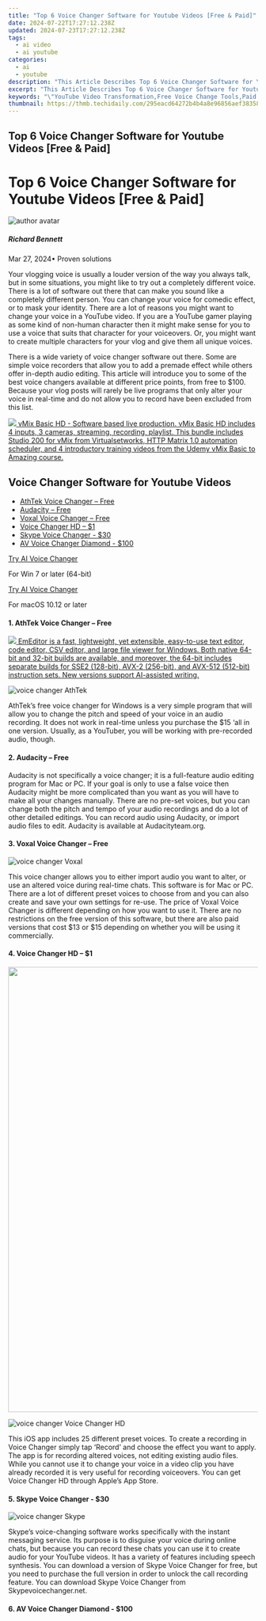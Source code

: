 ```yaml
---
title: "Top 6 Voice Changer Software for Youtube Videos [Free & Paid]"
date: 2024-07-22T17:27:12.238Z
updated: 2024-07-23T17:27:12.238Z
tags:
  - ai video
  - ai youtube
categories:
  - ai
  - youtube
description: "This Article Describes Top 6 Voice Changer Software for Youtube Videos [Free & Paid]"
excerpt: "This Article Describes Top 6 Voice Changer Software for Youtube Videos [Free & Paid]"
keywords: "\"YouTube Video Transformation,Free Voice Change Tools,Paid Audio Editing Software,Affordable Vocal Alteration,Professional Sound Modification,Voice-Over Youtube Enhancement,Subscription-Based AI Changers\""
thumbnail: https://thmb.techidaily.com/295eacd64272b4b4a8e96856aef38358e19d3e53299073754d2c1fe5d922072f.png
---
```


## Top 6 Voice Changer Software for Youtube Videos [Free & Paid]

# Top 6 Voice Changer Software for Youtube Videos \[Free & Paid\]

![author avatar](https://images.wondershare.com/filmora/article-images/richard-bennett.jpg)

##### Richard Bennett

 Mar 27, 2024• Proven solutions

Your vlogging voice is usually a louder version of the way you always talk, but in some situations, you might like to try out a completely different voice. There is a lot of software out there that can make you sound like a completely different person. You can change your voice for comedic effect, or to mask your identity. There are a lot of reasons you might want to change your voice in a YouTube video. If you are a YouTube gamer playing as some kind of non-human character then it might make sense for you to use a voice that suits that character for your voiceovers. Or, you might want to create multiple characters for your vlog and give them all unique voices.

There is a wide variety of voice changer software out there. Some are simple voice recorders that allow you to add a premade effect while others offer in-depth audio editing. This article will introduce you to some of the best voice changers available at different price points, from free to $100\. Because your vlog posts will rarely be live programs that only alter your voice in real-time and do not allow you to record have been excluded from this list.

<!-- affiliate ads begin -->
<a href="https://secure.2checkout.com/order/checkout.php?PRODS=4718728&QTY=1&AFFILIATE=108875&CART=1"> <img src="https://secure.avangate.com/images/merchant/ce9a6fb2becc2d235e62b125e9260102/products/vMixCallScreenshot1-large.jpg" border="0"> vMix Basic HD - Software based live production. vMix Basic HD includes 4 inputs, 3 cameras, streaming, recording, playlist. 
This bundle includes Studio 200 for vMix from Virtualsetworks, HTTP Matrix 1.0 automation scheduler, and 4 introductory training videos from the Udemy vMix Basic to Amazing course. </a>
<!-- affiliate ads end -->
## Voice Changer Software for Youtube Videos

* [AthTek Voice Changer – Free](#part1)
* [Audacity – Free](#part2)
* [Voxal Voice Changer – Free](#part3)
* [Voice Changer HD – $1](#part4)
* [Skype Voice Changer - $30](#part5)
* [AV Voice Changer Diamond - $100](#part6)

[Try AI Voice Changer](https://tools.techidaily.com/wondershare/filmora/download/)

For Win 7 or later (64-bit)

[Try AI Voice Changer](https://tools.techidaily.com/wondershare/filmora/download/)

For macOS 10.12 or later

#### 1\. AthTek Voice Changer – Free

<!-- affiliate ads begin -->
<a href="https://shop.emeditor.com/order/checkout.php?PRODS=4610657&QTY=1&AFFILIATE=108875&CART=1"><img src="https://www.emeditor.com/wp-content/uploads/2024/06/emeditor_chat_ai.png" border="0">
EmEditor is a fast, lightweight, yet extensible, easy-to-use text editor, code editor, CSV editor, and large file viewer for Windows. Both native 64-bit and 32-bit builds are available, and moreover, the 64-bit includes separate builds for SSE2 (128-bit), AVX-2 (256-bit), and AVX-512 (512-bit) instruction sets. New versions support AI-assisted writing.</a>
<!-- affiliate ads end -->
![voice changer AthTek](https://images.wondershare.com/filmora/article-images/voice-changer-AthTek.JPG)

AthTek’s free voice changer for Windows is a very simple program that will allow you to change the pitch and speed of your voice in an audio recording. It does not work in real-time unless you purchase the $15 ‘all in one version. Usually, as a YouTuber, you will be working with pre-recorded audio, though.

#### 2\. Audacity – Free

Audacity is not specifically a voice changer; it is a full-feature audio editing program for Mac or PC. If your goal is only to use a false voice then Audacity might be more complicated than you want as you will have to make all your changes manually. There are no pre-set voices, but you can change both the pitch and tempo of your audio recordings and do a lot of other detailed editings. You can record audio using Audacity, or import audio files to edit. Audacity is available at Audacityteam.org.

#### 3\. Voxal Voice Changer – Free

![voice changer Voxal](https://images.wondershare.com/filmora/article-images/voice-changer-Voxal.JPG)

This voice changer allows you to either import audio you want to alter, or use an altered voice during real-time chats. This software is for Mac or PC. There are a lot of different preset voices to choose from and you can also create and save your own settings for re-use. The price of Voxal Voice Changer is different depending on how you want to use it. There are no restrictions on the free version of this software, but there are also paid versions that cost $13 or $15 depending on whether you will be using it commercially.

#### 4\. Voice Changer HD – $1

<!-- affiliate ads begin -->
<a href="https://tinyland.pxf.io/c/5597632/1793214/19135" target="_top" id="1793214"><img src="//a.impactradius-go.com/display-ad/19135-1793214" border="0" alt="" width="900" height="900"/></a><img height="0" width="0" src="https://imp.pxf.io/i/5597632/1793214/19135" style="position:absolute;visibility:hidden;" border="0" />
<!-- affiliate ads end -->
![voice changer Voice Changer HD](https://images.wondershare.com/filmora/article-images/voice-changer-Voice-Changer-HD.JPG)

This iOS app includes 25 different preset voices. To create a recording in Voice Changer simply tap ‘Record’ and choose the effect you want to apply. The app is for recording altered voices, not editing existing audio files. While you cannot use it to change your voice in a video clip you have already recorded it is very useful for recording voiceovers. You can get Voice Changer HD through Apple’s App Store.

#### 5\. Skype Voice Changer - $30

![voice changer Skype](https://images.wondershare.com/filmora/article-images/voice-changer-Skype.JPG)

Skype’s voice-changing software works specifically with the instant messaging service. Its purpose is to disguise your voice during online chats, but because you can record these chats you can use it to create audio for your YouTube videos. It has a variety of features including speech synthesis. You can download a version of Skype Voice Changer for free, but you need to purchase the full version in order to unlock the call recording feature. You can download Skype Voice Changer from Skypevoicechanger.net.

#### 6\. AV Voice Changer Diamond - $100

<!-- affiliate ads begin -->
<span id="1793213">
					<video width="1080" height="1620" style="cursor:pointer"
           poster="//a.impactradius-go.com/display-clicktoplayimage/1793213.jpeg"
           onclick="if(!this.playClicked){this.play();this.setAttribute('controls',true);this.playClicked=true;}">
	   <source src="//a.impactradius-go.com/display-ad/19135-1793213">
	   <img src="//a.impactradius-go.com/display-clicktoplayimage/1793213.jpeg" style="border: none; height: 100%; width: 100%; object-fit: contain">
	</video>
	<div style="width:1080px;text-align:center"><a href="javascript:window.open(decodeURIComponent('https%3A%2F%2Ftinyland.pxf.io%2Fc%2F5597632%2F1793213%2F19135'), '_blank');void(0);">Click here</a></div>
</span>
<img height="0" width="0" src="https://imp.pxf.io/i/5597632/1793213/19135" style="position:absolute;visibility:hidden;" border="0" />
<!-- affiliate ads end -->
![voice changer AV Diamond](https://images.wondershare.com/filmora/article-images/voice-changer-AV-Diamond.JPG)

AV Voice Changer is an extremely detailed voice altering and editing program for Windows. You can modify existing audio files, alter your voice in real-time in a variety of instant messaging and online gaming platforms, and even record your voice within the program. AV Voice Changer includes ‘nickvoices’, which are preset voices you can customize. Or, you can edit your voice recording without using any preset effects. The goal of this program is for your voice to sound natural no matter how much you change it. You can download AV Voice Changer Diamond from VoiceChangerDiamond.com.

## Best Audio Editor for YouTubers

A voice changer is not enough for audio editing. Hence, you need to pick up a versatile audio editor to help you create stunning work. Luckily, Filmora is one of the best audio editors in the world. With this easy-to-use audio editing tool, making various audio effects is no more a challenge.

[![Download Win Version](https://images.wondershare.com/filmora/guide/download-btn-win.jpg) ](https://tools.techidaily.com/wondershare/filmora/download/) [![Download Mac Version](https://images.wondershare.com/filmora/guide/download-btn-mac.jpg) ](https://tools.techidaily.com/wondershare/filmora/download/)

<!-- affiliate ads begin -->
<a href="https://ephamedtechinc.pxf.io/c/5597632/2095369/26400" target="_top" id="2095369"><img src="//a.impactradius-go.com/display-ad/26400-2095369" border="0" alt="" width="1024" height="512"/></a><img height="0" width="0" src="https://imp.pxf.io/i/5597632/2095369/26400" style="position:absolute;visibility:hidden;" border="0" />
<!-- affiliate ads end -->
![author avatar](https://images.wondershare.com/filmora/article-images/richard-bennett.jpg)

Richard Bennett

Richard Bennett is a writer and a lover of all things video.

Follow @Richard Bennett

##### Richard Bennett

 Mar 27, 2024• Proven solutions

Your vlogging voice is usually a louder version of the way you always talk, but in some situations, you might like to try out a completely different voice. There is a lot of software out there that can make you sound like a completely different person. You can change your voice for comedic effect, or to mask your identity. There are a lot of reasons you might want to change your voice in a YouTube video. If you are a YouTube gamer playing as some kind of non-human character then it might make sense for you to use a voice that suits that character for your voiceovers. Or, you might want to create multiple characters for your vlog and give them all unique voices.

There is a wide variety of voice changer software out there. Some are simple voice recorders that allow you to add a premade effect while others offer in-depth audio editing. This article will introduce you to some of the best voice changers available at different price points, from free to $100\. Because your vlog posts will rarely be live programs that only alter your voice in real-time and do not allow you to record have been excluded from this list.

<!-- affiliate ads begin -->
<a href="https://turbotech.pxf.io/c/5597632/1450763/17212" target="_top" id="1450763"><img src="//a.impactradius-go.com/display-ad/17212-1450763" border="0" alt="" width="2560" height="1440"/></a><img height="0" width="0" src="https://imp.pxf.io/i/5597632/1450763/17212" style="position:absolute;visibility:hidden;" border="0" />
<!-- affiliate ads end -->
## Voice Changer Software for Youtube Videos

* [AthTek Voice Changer – Free](#part1)
* [Audacity – Free](#part2)
* [Voxal Voice Changer – Free](#part3)
* [Voice Changer HD – $1](#part4)
* [Skype Voice Changer - $30](#part5)
* [AV Voice Changer Diamond - $100](#part6)

[Try AI Voice Changer](https://tools.techidaily.com/wondershare/filmora/download/)

For Win 7 or later (64-bit)

[Try AI Voice Changer](https://tools.techidaily.com/wondershare/filmora/download/)

For macOS 10.12 or later

#### 1\. AthTek Voice Changer – Free

![voice changer AthTek](https://images.wondershare.com/filmora/article-images/voice-changer-AthTek.JPG)

AthTek’s free voice changer for Windows is a very simple program that will allow you to change the pitch and speed of your voice in an audio recording. It does not work in real-time unless you purchase the $15 ‘all in one version. Usually, as a YouTuber, you will be working with pre-recorded audio, though.

#### 2\. Audacity – Free

Audacity is not specifically a voice changer; it is a full-feature audio editing program for Mac or PC. If your goal is only to use a false voice then Audacity might be more complicated than you want as you will have to make all your changes manually. There are no pre-set voices, but you can change both the pitch and tempo of your audio recordings and do a lot of other detailed editings. You can record audio using Audacity, or import audio files to edit. Audacity is available at Audacityteam.org.

#### 3\. Voxal Voice Changer – Free

![voice changer Voxal](https://images.wondershare.com/filmora/article-images/voice-changer-Voxal.JPG)

This voice changer allows you to either import audio you want to alter, or use an altered voice during real-time chats. This software is for Mac or PC. There are a lot of different preset voices to choose from and you can also create and save your own settings for re-use. The price of Voxal Voice Changer is different depending on how you want to use it. There are no restrictions on the free version of this software, but there are also paid versions that cost $13 or $15 depending on whether you will be using it commercially.

#### 4\. Voice Changer HD – $1

<!-- affiliate ads begin -->
<a href="https://store.nero.com/order/checkout.php?PRODS=42296685&QTY=1&AFFILIATE=108875&CART=1"><img src="http://cdnwww.nero.com/nero-com-wAssets/img/banners/2022/video-pp/ScreenshotSlider/Nero-Video-Advanced-editing.JPG" border="0">Simple and intuitive video editing
🎬 Nero Video:
The powerful video editing program for your Windows PC</a>
<!-- affiliate ads end -->
![voice changer Voice Changer HD](https://images.wondershare.com/filmora/article-images/voice-changer-Voice-Changer-HD.JPG)

This iOS app includes 25 different preset voices. To create a recording in Voice Changer simply tap ‘Record’ and choose the effect you want to apply. The app is for recording altered voices, not editing existing audio files. While you cannot use it to change your voice in a video clip you have already recorded it is very useful for recording voiceovers. You can get Voice Changer HD through Apple’s App Store.

#### 5\. Skype Voice Changer - $30

<!-- affiliate ads begin -->
<a href="https://parisrhonecom.sjv.io/c/5597632/1896607/21553" target="_top" id="1896607"><img src="//a.impactradius-go.com/display-ad/21553-1896607" border="0" alt="" width="750" height="422"/></a><img height="0" width="0" src="https://imp.pxf.io/i/5597632/1896607/21553" style="position:absolute;visibility:hidden;" border="0" />
<!-- affiliate ads end -->
![voice changer Skype](https://images.wondershare.com/filmora/article-images/voice-changer-Skype.JPG)

Skype’s voice-changing software works specifically with the instant messaging service. Its purpose is to disguise your voice during online chats, but because you can record these chats you can use it to create audio for your YouTube videos. It has a variety of features including speech synthesis. You can download a version of Skype Voice Changer for free, but you need to purchase the full version in order to unlock the call recording feature. You can download Skype Voice Changer from Skypevoicechanger.net.

#### 6\. AV Voice Changer Diamond - $100

![voice changer AV Diamond](https://images.wondershare.com/filmora/article-images/voice-changer-AV-Diamond.JPG)

AV Voice Changer is an extremely detailed voice altering and editing program for Windows. You can modify existing audio files, alter your voice in real-time in a variety of instant messaging and online gaming platforms, and even record your voice within the program. AV Voice Changer includes ‘nickvoices’, which are preset voices you can customize. Or, you can edit your voice recording without using any preset effects. The goal of this program is for your voice to sound natural no matter how much you change it. You can download AV Voice Changer Diamond from VoiceChangerDiamond.com.

<!-- affiliate ads begin -->
<a href="https://order.glarysoft.com/order/checkout.php?PRODS=35504869&QTY=1&AFFILIATE=108875&CART=1"><img src="https://secure.avangate.com/images/merchant/6734fa703f6633ab896eecbdfad8953a/products/1_FR-200-1.png" border="0">Glarysoft File Recovery Pro Annually -  Helps to recover your lost file/data, even permanently deleted data. 
</a>
<!-- affiliate ads end -->
## Best Audio Editor for YouTubers

A voice changer is not enough for audio editing. Hence, you need to pick up a versatile audio editor to help you create stunning work. Luckily, Filmora is one of the best audio editors in the world. With this easy-to-use audio editing tool, making various audio effects is no more a challenge.

<!-- affiliate ads begin -->
<a href="https://store.iobit.com/order/checkout.php?PRODS=1468905&QTY=1&AFFILIATE=108875&CART=1"><img src="https://secure.avangate.com/images/merchant/184260348236f9554fe9375772ff966e/ascscan_728x90.png" border="0"></a>
<!-- affiliate ads end -->
[![Download Win Version](https://images.wondershare.com/filmora/guide/download-btn-win.jpg) ](https://tools.techidaily.com/wondershare/filmora/download/) [![Download Mac Version](https://images.wondershare.com/filmora/guide/download-btn-mac.jpg) ](https://tools.techidaily.com/wondershare/filmora/download/)

<!-- affiliate ads begin -->
<a href="https://secure.2checkout.com/order/checkout.php?PRODS=4572700&QTY=1&AFFILIATE=108875&CART=1"><img src="	https://www.tubedigger.com/wp-content/uploads/2020/08/tubedigger-software-new.png" border="0">TubeDigger - online video downloader from mostly any site</a>
<!-- affiliate ads end -->
![author avatar](https://images.wondershare.com/filmora/article-images/richard-bennett.jpg)

Richard Bennett

Richard Bennett is a writer and a lover of all things video.

Follow @Richard Bennett

##### Richard Bennett

 Mar 27, 2024• Proven solutions

Your vlogging voice is usually a louder version of the way you always talk, but in some situations, you might like to try out a completely different voice. There is a lot of software out there that can make you sound like a completely different person. You can change your voice for comedic effect, or to mask your identity. There are a lot of reasons you might want to change your voice in a YouTube video. If you are a YouTube gamer playing as some kind of non-human character then it might make sense for you to use a voice that suits that character for your voiceovers. Or, you might want to create multiple characters for your vlog and give them all unique voices.

There is a wide variety of voice changer software out there. Some are simple voice recorders that allow you to add a premade effect while others offer in-depth audio editing. This article will introduce you to some of the best voice changers available at different price points, from free to $100\. Because your vlog posts will rarely be live programs that only alter your voice in real-time and do not allow you to record have been excluded from this list.

## Voice Changer Software for Youtube Videos

* [AthTek Voice Changer – Free](#part1)
* [Audacity – Free](#part2)
* [Voxal Voice Changer – Free](#part3)
* [Voice Changer HD – $1](#part4)
* [Skype Voice Changer - $30](#part5)
* [AV Voice Changer Diamond - $100](#part6)

[Try AI Voice Changer](https://tools.techidaily.com/wondershare/filmora/download/)

For Win 7 or later (64-bit)

[Try AI Voice Changer](https://tools.techidaily.com/wondershare/filmora/download/)

For macOS 10.12 or later

#### 1\. AthTek Voice Changer – Free

![voice changer AthTek](https://images.wondershare.com/filmora/article-images/voice-changer-AthTek.JPG)

AthTek’s free voice changer for Windows is a very simple program that will allow you to change the pitch and speed of your voice in an audio recording. It does not work in real-time unless you purchase the $15 ‘all in one version. Usually, as a YouTuber, you will be working with pre-recorded audio, though.

#### 2\. Audacity – Free

Audacity is not specifically a voice changer; it is a full-feature audio editing program for Mac or PC. If your goal is only to use a false voice then Audacity might be more complicated than you want as you will have to make all your changes manually. There are no pre-set voices, but you can change both the pitch and tempo of your audio recordings and do a lot of other detailed editings. You can record audio using Audacity, or import audio files to edit. Audacity is available at Audacityteam.org.

#### 3\. Voxal Voice Changer – Free

<!-- affiliate ads begin -->
<a href="https://getlyla.pxf.io/c/5597632/1455723/15391" target="_top" id="1455723"><img src="//a.impactradius-go.com/display-ad/15391-1455723" border="0" alt="" width="336" height="280"/></a><img height="0" width="0" src="https://imp.pxf.io/i/5597632/1455723/15391" style="position:absolute;visibility:hidden;" border="0" />
<!-- affiliate ads end -->
![voice changer Voxal](https://images.wondershare.com/filmora/article-images/voice-changer-Voxal.JPG)

This voice changer allows you to either import audio you want to alter, or use an altered voice during real-time chats. This software is for Mac or PC. There are a lot of different preset voices to choose from and you can also create and save your own settings for re-use. The price of Voxal Voice Changer is different depending on how you want to use it. There are no restrictions on the free version of this software, but there are also paid versions that cost $13 or $15 depending on whether you will be using it commercially.

#### 4\. Voice Changer HD – $1

![voice changer Voice Changer HD](https://images.wondershare.com/filmora/article-images/voice-changer-Voice-Changer-HD.JPG)

This iOS app includes 25 different preset voices. To create a recording in Voice Changer simply tap ‘Record’ and choose the effect you want to apply. The app is for recording altered voices, not editing existing audio files. While you cannot use it to change your voice in a video clip you have already recorded it is very useful for recording voiceovers. You can get Voice Changer HD through Apple’s App Store.

#### 5\. Skype Voice Changer - $30

![voice changer Skype](https://images.wondershare.com/filmora/article-images/voice-changer-Skype.JPG)

Skype’s voice-changing software works specifically with the instant messaging service. Its purpose is to disguise your voice during online chats, but because you can record these chats you can use it to create audio for your YouTube videos. It has a variety of features including speech synthesis. You can download a version of Skype Voice Changer for free, but you need to purchase the full version in order to unlock the call recording feature. You can download Skype Voice Changer from Skypevoicechanger.net.

#### 6\. AV Voice Changer Diamond - $100

<!-- affiliate ads begin -->
<a href="https://funwhole.sjv.io/c/5597632/1702887/17189" target="_top" id="1702887"><img src="//a.impactradius-go.com/display-ad/17189-1702887" border="0" alt="" width="1000" height="1000"/></a><img height="0" width="0" src="https://imp.pxf.io/i/5597632/1702887/17189" style="position:absolute;visibility:hidden;" border="0" />
<!-- affiliate ads end -->
![voice changer AV Diamond](https://images.wondershare.com/filmora/article-images/voice-changer-AV-Diamond.JPG)

AV Voice Changer is an extremely detailed voice altering and editing program for Windows. You can modify existing audio files, alter your voice in real-time in a variety of instant messaging and online gaming platforms, and even record your voice within the program. AV Voice Changer includes ‘nickvoices’, which are preset voices you can customize. Or, you can edit your voice recording without using any preset effects. The goal of this program is for your voice to sound natural no matter how much you change it. You can download AV Voice Changer Diamond from VoiceChangerDiamond.com.

## Best Audio Editor for YouTubers

A voice changer is not enough for audio editing. Hence, you need to pick up a versatile audio editor to help you create stunning work. Luckily, Filmora is one of the best audio editors in the world. With this easy-to-use audio editing tool, making various audio effects is no more a challenge.

<!-- affiliate ads begin -->
<a href="https://appsumo.8odi.net/c/5597632/2068407/7443" target="_top" id="2068407"><img src="//a.impactradius-go.com/display-ad/7443-2068407" border="0" alt="" width="1200" height="600"/></a><img height="0" width="0" src="https://appsumo.8odi.net/i/5597632/2068407/7443" style="position:absolute;visibility:hidden;" border="0" />
<!-- affiliate ads end -->
[![Download Win Version](https://images.wondershare.com/filmora/guide/download-btn-win.jpg) ](https://tools.techidaily.com/wondershare/filmora/download/) [![Download Mac Version](https://images.wondershare.com/filmora/guide/download-btn-mac.jpg) ](https://tools.techidaily.com/wondershare/filmora/download/)

<!-- affiliate ads begin -->
<a href="https://arkmc.pxf.io/c/5597632/427477/5172" target="_top" id="427477"><img src="//a.impactradius-go.com/display-ad/5172-427477" border="0" alt="" width="728" height="90"/></a><img height="0" width="0" src="https://arkmc.pxf.io/i/5597632/427477/5172" style="position:absolute;visibility:hidden;" border="0" />
<!-- affiliate ads end -->
![author avatar](https://images.wondershare.com/filmora/article-images/richard-bennett.jpg)

Richard Bennett

Richard Bennett is a writer and a lover of all things video.

Follow @Richard Bennett

##### Richard Bennett

 Mar 27, 2024• Proven solutions

Your vlogging voice is usually a louder version of the way you always talk, but in some situations, you might like to try out a completely different voice. There is a lot of software out there that can make you sound like a completely different person. You can change your voice for comedic effect, or to mask your identity. There are a lot of reasons you might want to change your voice in a YouTube video. If you are a YouTube gamer playing as some kind of non-human character then it might make sense for you to use a voice that suits that character for your voiceovers. Or, you might want to create multiple characters for your vlog and give them all unique voices.

There is a wide variety of voice changer software out there. Some are simple voice recorders that allow you to add a premade effect while others offer in-depth audio editing. This article will introduce you to some of the best voice changers available at different price points, from free to $100\. Because your vlog posts will rarely be live programs that only alter your voice in real-time and do not allow you to record have been excluded from this list.

## Voice Changer Software for Youtube Videos

* [AthTek Voice Changer – Free](#part1)
* [Audacity – Free](#part2)
* [Voxal Voice Changer – Free](#part3)
* [Voice Changer HD – $1](#part4)
* [Skype Voice Changer - $30](#part5)
* [AV Voice Changer Diamond - $100](#part6)

[Try AI Voice Changer](https://tools.techidaily.com/wondershare/filmora/download/)

For Win 7 or later (64-bit)

[Try AI Voice Changer](https://tools.techidaily.com/wondershare/filmora/download/)

For macOS 10.12 or later

#### 1\. AthTek Voice Changer – Free

![voice changer AthTek](https://images.wondershare.com/filmora/article-images/voice-changer-AthTek.JPG)

AthTek’s free voice changer for Windows is a very simple program that will allow you to change the pitch and speed of your voice in an audio recording. It does not work in real-time unless you purchase the $15 ‘all in one version. Usually, as a YouTuber, you will be working with pre-recorded audio, though.

#### 2\. Audacity – Free

Audacity is not specifically a voice changer; it is a full-feature audio editing program for Mac or PC. If your goal is only to use a false voice then Audacity might be more complicated than you want as you will have to make all your changes manually. There are no pre-set voices, but you can change both the pitch and tempo of your audio recordings and do a lot of other detailed editings. You can record audio using Audacity, or import audio files to edit. Audacity is available at Audacityteam.org.

#### 3\. Voxal Voice Changer – Free

![voice changer Voxal](https://images.wondershare.com/filmora/article-images/voice-changer-Voxal.JPG)

This voice changer allows you to either import audio you want to alter, or use an altered voice during real-time chats. This software is for Mac or PC. There are a lot of different preset voices to choose from and you can also create and save your own settings for re-use. The price of Voxal Voice Changer is different depending on how you want to use it. There are no restrictions on the free version of this software, but there are also paid versions that cost $13 or $15 depending on whether you will be using it commercially.

#### 4\. Voice Changer HD – $1

<!-- affiliate ads begin -->
<a href="https://secure.2checkout.com/order/checkout.php?PRODS=4940312&QTY=1&AFFILIATE=108875&CART=1"><img src="https://secure.avangate.com/images/merchant/333ac5d90817d69113471fbb6e531bee/sps-partnership-728x90eng.png" border="0"></a>
<!-- affiliate ads end -->
![voice changer Voice Changer HD](https://images.wondershare.com/filmora/article-images/voice-changer-Voice-Changer-HD.JPG)

This iOS app includes 25 different preset voices. To create a recording in Voice Changer simply tap ‘Record’ and choose the effect you want to apply. The app is for recording altered voices, not editing existing audio files. While you cannot use it to change your voice in a video clip you have already recorded it is very useful for recording voiceovers. You can get Voice Changer HD through Apple’s App Store.

#### 5\. Skype Voice Changer - $30

![voice changer Skype](https://images.wondershare.com/filmora/article-images/voice-changer-Skype.JPG)

Skype’s voice-changing software works specifically with the instant messaging service. Its purpose is to disguise your voice during online chats, but because you can record these chats you can use it to create audio for your YouTube videos. It has a variety of features including speech synthesis. You can download a version of Skype Voice Changer for free, but you need to purchase the full version in order to unlock the call recording feature. You can download Skype Voice Changer from Skypevoicechanger.net.

#### 6\. AV Voice Changer Diamond - $100

<!-- affiliate ads begin -->
<a href="https://secure.2checkout.com/order/checkout.php?PRODS=40203538&QTY=1&AFFILIATE=108875&CART=1"><img src="https://secure.avangate.com/images/merchant/cc4b82e826b52ec41c810301548e8f48/products/audio-to-text-transcription-software.png" border="0">EaseText Audio to Text Converter for Windows (Personal Edition) - An intelligent tool to transcribe & convert audio to text freely </a>
<!-- affiliate ads end -->
![voice changer AV Diamond](https://images.wondershare.com/filmora/article-images/voice-changer-AV-Diamond.JPG)

AV Voice Changer is an extremely detailed voice altering and editing program for Windows. You can modify existing audio files, alter your voice in real-time in a variety of instant messaging and online gaming platforms, and even record your voice within the program. AV Voice Changer includes ‘nickvoices’, which are preset voices you can customize. Or, you can edit your voice recording without using any preset effects. The goal of this program is for your voice to sound natural no matter how much you change it. You can download AV Voice Changer Diamond from VoiceChangerDiamond.com.

<!-- affiliate ads begin -->
<a href="https://store.iobit.com/order/checkout.php?PRODS=4596923&QTY=1&AFFILIATE=108875&CART=1"><img src="https://secure.avangate.com/images/merchant/184260348236f9554fe9375772ff966e/ascscan_468X60.png" border="0"></a>
<!-- affiliate ads end -->
## Best Audio Editor for YouTubers

A voice changer is not enough for audio editing. Hence, you need to pick up a versatile audio editor to help you create stunning work. Luckily, Filmora is one of the best audio editors in the world. With this easy-to-use audio editing tool, making various audio effects is no more a challenge.

[![Download Win Version](https://images.wondershare.com/filmora/guide/download-btn-win.jpg) ](https://tools.techidaily.com/wondershare/filmora/download/) [![Download Mac Version](https://images.wondershare.com/filmora/guide/download-btn-mac.jpg) ](https://tools.techidaily.com/wondershare/filmora/download/)

![author avatar](https://images.wondershare.com/filmora/article-images/richard-bennett.jpg)

Richard Bennett

Richard Bennett is a writer and a lover of all things video.

Follow @Richard Bennett

<ins class="adsbygoogle"
     style="display:block"
     data-ad-format="autorelaxed"
     data-ad-client="ca-pub-7571918770474297"
     data-ad-slot="1223367746"></ins>

<ins class="adsbygoogle"
     style="display:block"
     data-ad-format="autorelaxed"
     data-ad-client="ca-pub-7571918770474297"
     data-ad-slot="1223367746"></ins>

## Most Trusted Websites for Inexpensive Motion Graphics

# Top 10 Free Stock Footage Websites You Should Know

<!-- affiliate ads begin -->
<a href="https://secure.textstudio.com/order/checkout.php?PRODS=35633281&QTY=1&AFFILIATE=108875&CART=1"> <img src="https://secure.avangate.com/images/merchant/d6eb8222c9718486bdabce8b897380f7/products/2_premium-icon.png" border="0"> Take advantage of PREMIUM features. 
Create your texts / logos without any limitation. 
No attribution required when downloading. 
No advertising on the website. 
 TextStudio.com  PREMIUM - Monthly Membership</a>
<!-- affiliate ads end -->
![](https://images.wondershare.com/filmora/article-images/richard-bennett.jpg)

##### Richard Bennett

 Oct 26, 2023• Proven solutions

[0](#commentsBoxSeoTemplate)

Of course, it is important to make sure that you find a wide range of copyright-free video footage to compile a great video. This is why we made a list of the 10 best places to get free stock footage.

<!-- affiliate ads begin -->
<a href="https://laganoo.pxf.io/c/5597632/1657399/16446" target="_top" id="1657399"><img src="//a.impactradius-go.com/display-ad/16446-1657399" border="0" alt="" width="728" height="90"/></a><img height="0" width="0" src="https://imp.pxf.io/i/5597632/1657399/16446" style="position:absolute;visibility:hidden;" border="0" />
<!-- affiliate ads end -->
### 1\. Dissolve

[Dissolve](http://dissolve.com/) offers one high-quality HD clip for free every single month. Furthermore, you can access their comprehensive library with more than 1 million stock videos for both commercial and personal projects. If you show them where you use the clips, you could receive a $500 gift certificate. It’s worth taking a look into as the website has a lot to offer.

<!-- affiliate ads begin -->
<a href="https://appsumo.8odi.net/c/5597632/2087484/7443" target="_top" id="2087484"><img src="//a.impactradius-go.com/display-ad/7443-2087484" border="0" alt="" width="1200" height="600"/></a><img height="0" width="0" src="https://appsumo.8odi.net/i/5597632/2087484/7443" style="position:absolute;visibility:hidden;" border="0" />
<!-- affiliate ads end -->
### 2\. Mazwai

[Mazwai](http://mazwai.com/) is an aggregator of some of the best free stock footage on the internet. It boasts a wide range of mini-films that are available for immediate download on the public domain. You can download them without even giving away your email address, which is particularly convenient. There are HD video clips and other footage all available under the CC3.0 Attribution License.

<!-- affiliate ads begin -->
<a href="https://appsumo.8odi.net/c/5597632/2075482/7443" target="_top" id="2075482"><img src="//a.impactradius-go.com/display-ad/7443-2075482" border="0" alt="" width="1200" height="600"/></a><img height="0" width="0" src="https://appsumo.8odi.net/i/5597632/2075482/7443" style="position:absolute;visibility:hidden;" border="0" />
<!-- affiliate ads end -->
### 3\. Videohive

[Videohive](https://videohive.net/) is a great resource created by the same people behind the Envato market. It offers free monthly clips as well as a wide range of different creative assets. You can get royalty-free videos as well as templates created by professionals from around the world. The database currently stands at about 320,000 effects and stock footage videos, but it keeps growing by the minute.

### 4\. Distill

[Distill](http://www.wedistill.io/) provides you with ten free HD videos every ten days. When you break it down, you get one piece of free stock footage a day which is quite convenient. It was created by people with tremendous creativity, and it is intended for other creative types. It is perfect for personal as well as commercial and professional uses.

<!-- affiliate ads begin -->
<a href="https://vapordna.pxf.io/c/5597632/1496243/17238" target="_top" id="1496243"><img src="//a.impactradius-go.com/display-ad/17238-1496243" border="0" alt="" width="1000" height="1221"/></a><img height="0" width="0" src="https://imp.pxf.io/i/5597632/1496243/17238" style="position:absolute;visibility:hidden;" border="0" />
<!-- affiliate ads end -->
### 5\. Coverr

[Coverr](http://www.coverr.co/) offers seven free stock footage clips every week. You can use these for whatever you want to. Furthermore, it is a project created with Coders Clan which is rather reputable in the field. The website offers a lot of tech clips as well as subjects like travel and leisure. They also take requests.

<!-- affiliate ads begin -->
<a href="https://printrendy.pxf.io/c/5597632/1453719/17020" target="_top" id="1453719"><img src="//a.impactradius-go.com/display-ad/17020-1453719" border="0" alt="" width="300" height="250"/></a><img height="0" width="0" src="https://imp.pxf.io/i/5597632/1453719/17020" style="position:absolute;visibility:hidden;" border="0" />
<!-- affiliate ads end -->
### 6\. Benchfront B-Roll

[Beachfront B-Roll](http://www.beachfrontbroll.com/) offers an abundance of free clips from a wide range of different categories. They also have a lot of animated backgrounds that are designated for production purposes as well as unique HD stock videos. All of the clips in the library are free. All you need to do is perform a quick “right-click save” and you’re good to go.

### 7\. Free Footage

This is another website that offers particularly high-quality HD footage from filmmakers who are based in the UK. They use the platform as a means of distributing and sharing their passion. It is broken up in different categories, and you can use everything that you like free of charge.

### 8\. Pexels Videos

[Pexels Videos](https://videos.pexels.com/) boasts an abundance of free stock footage, this website is worth taking a look at. One of the best things about it is there is no official need for attribution so you can download at will. All of the videos are licensed under the CC0 license. You can edit, change, and download them for personal and commercial purposes without any issues at all.

### 9\. Videezy

At [Videezy](https://www.videezy.com/) you’ll find a community as well as a database of free stock footage. You can discuss your video plans with the community and get help with better designs and videos. All of the videos which are found on the website are free of royalties and can be used for whatever you want.

### 10\. Life of Vids

Not only can you find free videos on [Life of Vids](http://www.lifeofvids.com/), but also HD photos. New looping footage is also added every week. You can easily download the files without any copyright restrictions. It’s a reputable website with a lot of choices that you can freely take your pick of.

These are without a doubt the 10 best places that you can go to to get your free stock footage and make a clip that’s worth people’s attention.

## Create Stunning Videos with Easy-to-Use Video Editor

Now that you have known where to find free stock footage, it's time to open a video editing software to edit your royalty-free videos.

[![Download Win Version](https://images.wondershare.com/filmora/guide/download-btn-win.jpg) ](https://tools.techidaily.com/wondershare/filmora/download/) [![Download Mac Version](https://images.wondershare.com/filmora/guide/download-btn-mac.jpg) ](https://tools.techidaily.com/wondershare/filmora/download/)

<!-- affiliate ads begin -->
<a href="https://bluettius.sjv.io/c/5597632/2027209/17108" target="_top" id="2027209"><img src="//a.impactradius-go.com/display-ad/17108-2027209" border="0" alt="" width="300" height="250"/></a><img height="0" width="0" src="https://imp.pxf.io/i/5597632/2027209/17108" style="position:absolute;visibility:hidden;" border="0" />
<!-- affiliate ads end -->
![author avatar](https://images.wondershare.com/filmora/article-images/richard-bennett.jpg)

Richard Bennett

Richard Bennett is a writer and a lover of all things video.

Follow @Richard Bennett

##### Richard Bennett

 Oct 26, 2023• Proven solutions

[0](#commentsBoxSeoTemplate)

Of course, it is important to make sure that you find a wide range of copyright-free video footage to compile a great video. This is why we made a list of the 10 best places to get free stock footage.

<!-- affiliate ads begin -->
<a href="https://secure.2checkout.com/order/checkout.php?PRODS=2067133&QTY=1&AFFILIATE=108875&CART=1"><img src="https://www.pearlmountainsoft.com/n_img/product/gcb/banScrn.jpg" border="0">Greeting Card Builder</a>
<!-- affiliate ads end -->
### 1\. Dissolve

[Dissolve](http://dissolve.com/) offers one high-quality HD clip for free every single month. Furthermore, you can access their comprehensive library with more than 1 million stock videos for both commercial and personal projects. If you show them where you use the clips, you could receive a $500 gift certificate. It’s worth taking a look into as the website has a lot to offer.

<!-- affiliate ads begin -->
<a href="https://store.nero.com/order/checkout.php?PRODS=42296855&QTY=1&AFFILIATE=108875&CART=1"><img src="http://cdnwww.nero.com/nero-com-wAssets/img/banners/2023/recode/Nero_Recode_Screen_2.png" border="0"></a>
<!-- affiliate ads end -->
### 2\. Mazwai

[Mazwai](http://mazwai.com/) is an aggregator of some of the best free stock footage on the internet. It boasts a wide range of mini-films that are available for immediate download on the public domain. You can download them without even giving away your email address, which is particularly convenient. There are HD video clips and other footage all available under the CC3.0 Attribution License.

### 3\. Videohive

[Videohive](https://videohive.net/) is a great resource created by the same people behind the Envato market. It offers free monthly clips as well as a wide range of different creative assets. You can get royalty-free videos as well as templates created by professionals from around the world. The database currently stands at about 320,000 effects and stock footage videos, but it keeps growing by the minute.

<!-- affiliate ads begin -->
<a href="https://secure.2checkout.com/order/checkout.php?PRODS=4620778&QTY=1&AFFILIATE=108875&CART=1"><img src="https://secure.avangate.com/images/merchant/07dd4d5a72f5740ef0f035f201951476/300__250banner.jpg" border="0"></a>
<!-- affiliate ads end -->
### 4\. Distill

[Distill](http://www.wedistill.io/) provides you with ten free HD videos every ten days. When you break it down, you get one piece of free stock footage a day which is quite convenient. It was created by people with tremendous creativity, and it is intended for other creative types. It is perfect for personal as well as commercial and professional uses.

<!-- affiliate ads begin -->
<a href="https://secure.2checkout.com/order/checkout.php?PRODS=4721564&QTY=1&AFFILIATE=108875&CART=1"><img src="https://secure.avangate.com/images/merchant/c14a8df1e1b4d5297e9cb30cb34d5a00/products/copy_power-tools-48.png" border="0">Power Tools add-on for Google Sheets, 12-month subscription</a>
<!-- affiliate ads end -->
### 5\. Coverr

[Coverr](http://www.coverr.co/) offers seven free stock footage clips every week. You can use these for whatever you want to. Furthermore, it is a project created with Coders Clan which is rather reputable in the field. The website offers a lot of tech clips as well as subjects like travel and leisure. They also take requests.

### 6\. Benchfront B-Roll

[Beachfront B-Roll](http://www.beachfrontbroll.com/) offers an abundance of free clips from a wide range of different categories. They also have a lot of animated backgrounds that are designated for production purposes as well as unique HD stock videos. All of the clips in the library are free. All you need to do is perform a quick “right-click save” and you’re good to go.

### 7\. Free Footage

This is another website that offers particularly high-quality HD footage from filmmakers who are based in the UK. They use the platform as a means of distributing and sharing their passion. It is broken up in different categories, and you can use everything that you like free of charge.

### 8\. Pexels Videos

[Pexels Videos](https://videos.pexels.com/) boasts an abundance of free stock footage, this website is worth taking a look at. One of the best things about it is there is no official need for attribution so you can download at will. All of the videos are licensed under the CC0 license. You can edit, change, and download them for personal and commercial purposes without any issues at all.

### 9\. Videezy

At [Videezy](https://www.videezy.com/) you’ll find a community as well as a database of free stock footage. You can discuss your video plans with the community and get help with better designs and videos. All of the videos which are found on the website are free of royalties and can be used for whatever you want.

### 10\. Life of Vids

Not only can you find free videos on [Life of Vids](http://www.lifeofvids.com/), but also HD photos. New looping footage is also added every week. You can easily download the files without any copyright restrictions. It’s a reputable website with a lot of choices that you can freely take your pick of.

These are without a doubt the 10 best places that you can go to to get your free stock footage and make a clip that’s worth people’s attention.

## Create Stunning Videos with Easy-to-Use Video Editor

Now that you have known where to find free stock footage, it's time to open a video editing software to edit your royalty-free videos.

[![Download Win Version](https://images.wondershare.com/filmora/guide/download-btn-win.jpg) ](https://tools.techidaily.com/wondershare/filmora/download/) [![Download Mac Version](https://images.wondershare.com/filmora/guide/download-btn-mac.jpg) ](https://tools.techidaily.com/wondershare/filmora/download/)

<!-- affiliate ads begin -->
<a href="https://secure.2checkout.com/order/checkout.php?PRODS=38729081&QTY=1&AFFILIATE=108875&CART=1"><img src="https://website-prod.cache.wpscdn.com/img/wps-office-pdf-editor-1x.890dbda.png" border="0">
WPS Office Premium ( File Recovery, Photo Scanning, Convert PDF)--Yearly</a>
<!-- affiliate ads end -->
![author avatar](https://images.wondershare.com/filmora/article-images/richard-bennett.jpg)

Richard Bennett

Richard Bennett is a writer and a lover of all things video.

Follow @Richard Bennett

##### Richard Bennett

 Oct 26, 2023• Proven solutions

[0](#commentsBoxSeoTemplate)

Of course, it is important to make sure that you find a wide range of copyright-free video footage to compile a great video. This is why we made a list of the 10 best places to get free stock footage.

### 1\. Dissolve

[Dissolve](http://dissolve.com/) offers one high-quality HD clip for free every single month. Furthermore, you can access their comprehensive library with more than 1 million stock videos for both commercial and personal projects. If you show them where you use the clips, you could receive a $500 gift certificate. It’s worth taking a look into as the website has a lot to offer.

<!-- affiliate ads begin -->
<a href="https://appsumo.8odi.net/c/5597632/2075475/7443" target="_top" id="2075475"><img src="//a.impactradius-go.com/display-ad/7443-2075475" border="0" alt="" width="1200" height="600"/></a><img height="0" width="0" src="https://appsumo.8odi.net/i/5597632/2075475/7443" style="position:absolute;visibility:hidden;" border="0" />
<!-- affiliate ads end -->
### 2\. Mazwai

[Mazwai](http://mazwai.com/) is an aggregator of some of the best free stock footage on the internet. It boasts a wide range of mini-films that are available for immediate download on the public domain. You can download them without even giving away your email address, which is particularly convenient. There are HD video clips and other footage all available under the CC3.0 Attribution License.

<!-- affiliate ads begin -->
<a href="https://shop.mondly.com/affiliate.php?ACCOUNT=ATISTUDI&AFFILIATE=108875&PATH=https%3A%2F%2Fwww.mondly.com%3FAFFILIATE%3D108875%26RESOURCE%3D%2BGeneral%2B970x90%2B"><img src="https://secure.avangate.com/images/merchant/69c418c33ec2e1a4267fa9bb77fa1428/general-970x90.gif" border="0"></a>
<!-- affiliate ads end -->
### 3\. Videohive

[Videohive](https://videohive.net/) is a great resource created by the same people behind the Envato market. It offers free monthly clips as well as a wide range of different creative assets. You can get royalty-free videos as well as templates created by professionals from around the world. The database currently stands at about 320,000 effects and stock footage videos, but it keeps growing by the minute.

### 4\. Distill

[Distill](http://www.wedistill.io/) provides you with ten free HD videos every ten days. When you break it down, you get one piece of free stock footage a day which is quite convenient. It was created by people with tremendous creativity, and it is intended for other creative types. It is perfect for personal as well as commercial and professional uses.

<!-- affiliate ads begin -->
<a href="https://store.massmailsoftware.com/order/checkout.php?PRODS=1095219&QTY=1&AFFILIATE=108875&CART=1"><img src="https://secure.avangate.com/images/merchant/dc87c13749315c7217cdc4ac692e704c/banera_for_partners-20_%281%29.jpg" border="0"></a>
<!-- affiliate ads end -->
### 5\. Coverr

[Coverr](http://www.coverr.co/) offers seven free stock footage clips every week. You can use these for whatever you want to. Furthermore, it is a project created with Coders Clan which is rather reputable in the field. The website offers a lot of tech clips as well as subjects like travel and leisure. They also take requests.

### 6\. Benchfront B-Roll

[Beachfront B-Roll](http://www.beachfrontbroll.com/) offers an abundance of free clips from a wide range of different categories. They also have a lot of animated backgrounds that are designated for production purposes as well as unique HD stock videos. All of the clips in the library are free. All you need to do is perform a quick “right-click save” and you’re good to go.

### 7\. Free Footage

This is another website that offers particularly high-quality HD footage from filmmakers who are based in the UK. They use the platform as a means of distributing and sharing their passion. It is broken up in different categories, and you can use everything that you like free of charge.

<!-- affiliate ads begin -->
<a href="https://secure.2checkout.com/order/checkout.php?PRODS=4531356&QTY=1&AFFILIATE=108875&CART=1"><img src="https://secure.avangate.com/images/merchant/8fdd149fcaa7058caccc9c4ad5b0d89a/products/tss-box.JPG" border="0">The Tube Sites Submitter is a fast and efficient tool for anyone who needs to upload videos quickly, easily and automatically to hundreds of tube sites in mere minutes . </a>
<!-- affiliate ads end -->
### 8\. Pexels Videos

[Pexels Videos](https://videos.pexels.com/) boasts an abundance of free stock footage, this website is worth taking a look at. One of the best things about it is there is no official need for attribution so you can download at will. All of the videos are licensed under the CC0 license. You can edit, change, and download them for personal and commercial purposes without any issues at all.

### 9\. Videezy

At [Videezy](https://www.videezy.com/) you’ll find a community as well as a database of free stock footage. You can discuss your video plans with the community and get help with better designs and videos. All of the videos which are found on the website are free of royalties and can be used for whatever you want.

<!-- affiliate ads begin -->
<a href="https://ukaidot.sjv.io/c/5597632/1793237/19578" target="_top" id="1793237"><img src="//a.impactradius-go.com/display-ad/19578-1793237" border="0" alt="" width="1200" height="1200"/></a><img height="0" width="0" src="https://imp.pxf.io/i/5597632/1793237/19578" style="position:absolute;visibility:hidden;" border="0" />
<!-- affiliate ads end -->
### 10\. Life of Vids

Not only can you find free videos on [Life of Vids](http://www.lifeofvids.com/), but also HD photos. New looping footage is also added every week. You can easily download the files without any copyright restrictions. It’s a reputable website with a lot of choices that you can freely take your pick of.

These are without a doubt the 10 best places that you can go to to get your free stock footage and make a clip that’s worth people’s attention.

## Create Stunning Videos with Easy-to-Use Video Editor

Now that you have known where to find free stock footage, it's time to open a video editing software to edit your royalty-free videos.

[![Download Win Version](https://images.wondershare.com/filmora/guide/download-btn-win.jpg) ](https://tools.techidaily.com/wondershare/filmora/download/) [![Download Mac Version](https://images.wondershare.com/filmora/guide/download-btn-mac.jpg) ](https://tools.techidaily.com/wondershare/filmora/download/)

![author avatar](https://images.wondershare.com/filmora/article-images/richard-bennett.jpg)

Richard Bennett

Richard Bennett is a writer and a lover of all things video.

Follow @Richard Bennett

##### Richard Bennett

 Oct 26, 2023• Proven solutions

[0](#commentsBoxSeoTemplate)

Of course, it is important to make sure that you find a wide range of copyright-free video footage to compile a great video. This is why we made a list of the 10 best places to get free stock footage.

<!-- affiliate ads begin -->
<a href="https://estore.zonealarm.com/order/checkout.php?PRODS=38658749&QTY=1&AFFILIATE=108875&CART=1"><img src="https://sc1.checkpoint.com/sc1/za/images/boxes/pa_500.png" border="0">ZoneAlarm Pro Antivirus + Firewall NextGen</a>
<!-- affiliate ads end -->
### 1\. Dissolve

[Dissolve](http://dissolve.com/) offers one high-quality HD clip for free every single month. Furthermore, you can access their comprehensive library with more than 1 million stock videos for both commercial and personal projects. If you show them where you use the clips, you could receive a $500 gift certificate. It’s worth taking a look into as the website has a lot to offer.

### 2\. Mazwai

[Mazwai](http://mazwai.com/) is an aggregator of some of the best free stock footage on the internet. It boasts a wide range of mini-films that are available for immediate download on the public domain. You can download them without even giving away your email address, which is particularly convenient. There are HD video clips and other footage all available under the CC3.0 Attribution License.

### 3\. Videohive

[Videohive](https://videohive.net/) is a great resource created by the same people behind the Envato market. It offers free monthly clips as well as a wide range of different creative assets. You can get royalty-free videos as well as templates created by professionals from around the world. The database currently stands at about 320,000 effects and stock footage videos, but it keeps growing by the minute.

### 4\. Distill

[Distill](http://www.wedistill.io/) provides you with ten free HD videos every ten days. When you break it down, you get one piece of free stock footage a day which is quite convenient. It was created by people with tremendous creativity, and it is intended for other creative types. It is perfect for personal as well as commercial and professional uses.

<!-- affiliate ads begin -->
<a href="https://zonlipartnershipprogram.pxf.io/c/5597632/1611407/17882" target="_top" id="1611407"><img src="//a.impactradius-go.com/display-ad/17882-1611407" border="0" alt="" width="300" height="485"/></a><img height="0" width="0" src="https://imp.pxf.io/i/5597632/1611407/17882" style="position:absolute;visibility:hidden;" border="0" />
<!-- affiliate ads end -->
### 5\. Coverr

[Coverr](http://www.coverr.co/) offers seven free stock footage clips every week. You can use these for whatever you want to. Furthermore, it is a project created with Coders Clan which is rather reputable in the field. The website offers a lot of tech clips as well as subjects like travel and leisure. They also take requests.

<!-- affiliate ads begin -->
<a href="https://thefitville.pxf.io/c/5597632/1526796/15852" target="_top" id="1526796"><img src="//a.impactradius-go.com/display-ad/15852-1526796" border="0" alt="" width="1200" height="628"/></a><img height="0" width="0" src="https://imp.pxf.io/i/5597632/1526796/15852" style="position:absolute;visibility:hidden;" border="0" />
<!-- affiliate ads end -->
### 6\. Benchfront B-Roll

[Beachfront B-Roll](http://www.beachfrontbroll.com/) offers an abundance of free clips from a wide range of different categories. They also have a lot of animated backgrounds that are designated for production purposes as well as unique HD stock videos. All of the clips in the library are free. All you need to do is perform a quick “right-click save” and you’re good to go.

### 7\. Free Footage

This is another website that offers particularly high-quality HD footage from filmmakers who are based in the UK. They use the platform as a means of distributing and sharing their passion. It is broken up in different categories, and you can use everything that you like free of charge.

### 8\. Pexels Videos

[Pexels Videos](https://videos.pexels.com/) boasts an abundance of free stock footage, this website is worth taking a look at. One of the best things about it is there is no official need for attribution so you can download at will. All of the videos are licensed under the CC0 license. You can edit, change, and download them for personal and commercial purposes without any issues at all.

### 9\. Videezy

At [Videezy](https://www.videezy.com/) you’ll find a community as well as a database of free stock footage. You can discuss your video plans with the community and get help with better designs and videos. All of the videos which are found on the website are free of royalties and can be used for whatever you want.

<!-- affiliate ads begin -->
<a href="https://appsumo.8odi.net/c/5597632/2082541/7443" target="_top" id="2082541"><img src="//a.impactradius-go.com/display-ad/7443-2082541" border="0" alt="" width="1200" height="600"/></a><img height="0" width="0" src="https://appsumo.8odi.net/i/5597632/2082541/7443" style="position:absolute;visibility:hidden;" border="0" />
<!-- affiliate ads end -->
### 10\. Life of Vids

Not only can you find free videos on [Life of Vids](http://www.lifeofvids.com/), but also HD photos. New looping footage is also added every week. You can easily download the files without any copyright restrictions. It’s a reputable website with a lot of choices that you can freely take your pick of.

These are without a doubt the 10 best places that you can go to to get your free stock footage and make a clip that’s worth people’s attention.

<!-- affiliate ads begin -->
<a href="https://bluettieu.pxf.io/c/5597632/2042323/17091" target="_top" id="2042323"><img src="//a.impactradius-go.com/display-ad/17091-2042323" border="0" alt="BLUETTI NEW LAUNCH AC180T" width="3840" height="1600"/></a><img height="0" width="0" src="https://imp.pxf.io/i/5597632/2042323/17091" style="position:absolute;visibility:hidden;" border="0" />
<!-- affiliate ads end -->
## Create Stunning Videos with Easy-to-Use Video Editor

Now that you have known where to find free stock footage, it's time to open a video editing software to edit your royalty-free videos.

[![Download Win Version](https://images.wondershare.com/filmora/guide/download-btn-win.jpg) ](https://tools.techidaily.com/wondershare/filmora/download/) [![Download Mac Version](https://images.wondershare.com/filmora/guide/download-btn-mac.jpg) ](https://tools.techidaily.com/wondershare/filmora/download/)

<!-- affiliate ads begin -->
<a href="https://bluetties.sjv.io/c/5597632/2039292/17094" target="_top" id="2039292"><img src="//a.impactradius-go.com/display-ad/17094-2039292" border="0" alt="BLUETTI NEW LAUNCH AC240" width="954" height="1020"/></a><img height="0" width="0" src="https://imp.pxf.io/i/5597632/2039292/17094" style="position:absolute;visibility:hidden;" border="0" />
<!-- affiliate ads end -->
![author avatar](https://images.wondershare.com/filmora/article-images/richard-bennett.jpg)

Richard Bennett

Richard Bennett is a writer and a lover of all things video.

Follow @Richard Bennett

<ins class="adsbygoogle"
     style="display:block"
     data-ad-format="autorelaxed"
     data-ad-client="ca-pub-7571918770474297"
     data-ad-slot="1223367746"></ins>

<ins class="adsbygoogle"
     style="display:block"
     data-ad-client="ca-pub-7571918770474297"
     data-ad-slot="8358498916"
     data-ad-format="auto"
     data-full-width-responsive="true"></ins>





